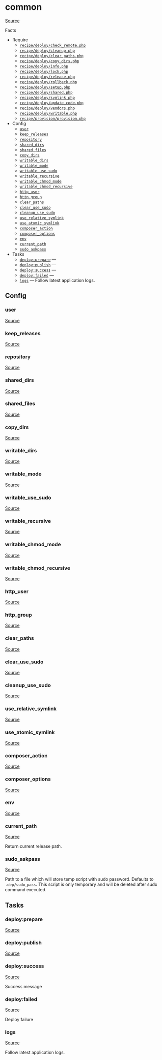 <!-- DO NOT EDIT THIS FILE! -->
<!-- Instead edit recipe/common.php -->
<!-- Then run bin/docgen -->

# common

[Source](/recipe/common.php)


Facts


* Require
  * [`recipe/deploy/check_remote.php`](/docs/recipe/deploy/check_remote.md)
  * [`recipe/deploy/cleanup.php`](/docs/recipe/deploy/cleanup.md)
  * [`recipe/deploy/clear_paths.php`](/docs/recipe/deploy/clear_paths.md)
  * [`recipe/deploy/copy_dirs.php`](/docs/recipe/deploy/copy_dirs.md)
  * [`recipe/deploy/info.php`](/docs/recipe/deploy/info.md)
  * [`recipe/deploy/lock.php`](/docs/recipe/deploy/lock.md)
  * [`recipe/deploy/release.php`](/docs/recipe/deploy/release.md)
  * [`recipe/deploy/rollback.php`](/docs/recipe/deploy/rollback.md)
  * [`recipe/deploy/setup.php`](/docs/recipe/deploy/setup.md)
  * [`recipe/deploy/shared.php`](/docs/recipe/deploy/shared.md)
  * [`recipe/deploy/symlink.php`](/docs/recipe/deploy/symlink.md)
  * [`recipe/deploy/update_code.php`](/docs/recipe/deploy/update_code.md)
  * [`recipe/deploy/vendors.php`](/docs/recipe/deploy/vendors.md)
  * [`recipe/deploy/writable.php`](/docs/recipe/deploy/writable.md)
  * [`recipe/provision/provision.php`](/docs/recipe/provision/provision.md)
* Config
  * [`user`](#user)
  * [`keep_releases`](#keep_releases)
  * [`repository`](#repository)
  * [`shared_dirs`](#shared_dirs)
  * [`shared_files`](#shared_files)
  * [`copy_dirs`](#copy_dirs)
  * [`writable_dirs`](#writable_dirs)
  * [`writable_mode`](#writable_mode)
  * [`writable_use_sudo`](#writable_use_sudo)
  * [`writable_recursive`](#writable_recursive)
  * [`writable_chmod_mode`](#writable_chmod_mode)
  * [`writable_chmod_recursive`](#writable_chmod_recursive)
  * [`http_user`](#http_user)
  * [`http_group`](#http_group)
  * [`clear_paths`](#clear_paths)
  * [`clear_use_sudo`](#clear_use_sudo)
  * [`cleanup_use_sudo`](#cleanup_use_sudo)
  * [`use_relative_symlink`](#use_relative_symlink)
  * [`use_atomic_symlink`](#use_atomic_symlink)
  * [`composer_action`](#composer_action)
  * [`composer_options`](#composer_options)
  * [`env`](#env)
  * [`current_path`](#current_path)
  * [`sudo_askpass`](#sudo_askpass)
* Tasks
  * [`deploy:prepare`](#deployprepare) — 
  * [`deploy:publish`](#deploypublish) — 
  * [`deploy:success`](#deploysuccess) — 
  * [`deploy:failed`](#deployfailed) — 
  * [`logs`](#logs) — Follow latest application logs.

## Config
### user
[Source](/recipe/common.php#L29)



### keep_releases
[Source](/recipe/common.php#L49)



### repository
[Source](/recipe/common.php#L51)



### shared_dirs
[Source](/recipe/common.php#L53)



### shared_files
[Source](/recipe/common.php#L54)



### copy_dirs
[Source](/recipe/common.php#L56)



### writable_dirs
[Source](/recipe/common.php#L58)



### writable_mode
[Source](/recipe/common.php#L59)



### writable_use_sudo
[Source](/recipe/common.php#L60)



### writable_recursive
[Source](/recipe/common.php#L61)



### writable_chmod_mode
[Source](/recipe/common.php#L62)



### writable_chmod_recursive
[Source](/recipe/common.php#L63)



### http_user
[Source](/recipe/common.php#L65)



### http_group
[Source](/recipe/common.php#L66)



### clear_paths
[Source](/recipe/common.php#L68)



### clear_use_sudo
[Source](/recipe/common.php#L69)



### cleanup_use_sudo
[Source](/recipe/common.php#L71)



### use_relative_symlink
[Source](/recipe/common.php#L73)



### use_atomic_symlink
[Source](/recipe/common.php#L76)



### composer_action
[Source](/recipe/common.php#L80)



### composer_options
[Source](/recipe/common.php#L81)



### env
[Source](/recipe/common.php#L83)



### current_path
[Source](/recipe/common.php#L88)

Return current release path.

### sudo_askpass
[Source](/recipe/common.php#L125)

Path to a file which will store temp script with sudo password.
Defaults to `.dep/sudo_pass`. This script is only temporary and will be deleted after
sudo command executed.


## Tasks
### deploy:prepare
[Source](/recipe/common.php#L141)



### deploy:publish
[Source](/recipe/common.php#L151)



### deploy:success
[Source](/recipe/common.php#L161)

Success message

### deploy:failed
[Source](/recipe/common.php#L171)

Deploy failure

### logs
[Source](/recipe/common.php#L180)

Follow latest application logs.

